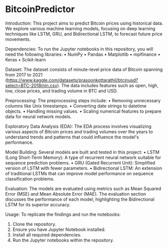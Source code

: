 # BitcoinPredictor

Introduction:
This project aims to predict Bitcoin prices using historical data. We explore various machine learning models, focusing on deep learning techniques like LSTM, GRU, and Bidirectional LSTM, to forecast future price movements.

Dependencies:
To run the Jupyter notebooks in this repository, you will need the following libraries:
• NumPy
• Pandas
• Matplotlib
• mplfinance
• Keras
• Scikit-learn

Dataset:
The dataset consists of minute-level price data of Bitcoin spanning from 2017 to 2021 (https://www.kaggle.com/datasets/prasoonkottarathil/btcinusd?select=BTC-2018min.csv). The data includes features such as open, high, low, close prices, and trading volume in BTC and USD.

Preprocessing:
The preprocessing steps include:
• Removing unnecessary columns like Unix timestamps.
• Converting date strings to datetime objects.
• Handling missing values.
• Scaling numerical features to prepare data for neural network models.

Exploratory Data Analysis (EDA):
The EDA process involves visualizing various aspects of Bitcoin prices and trading volumes over the years to understand trends and patterns that could influence the model's performance.

Model Building:
Several models are built and tested in this project:
• LSTM (Long Short-Term Memory): A type of recurrent neural network suitable for sequence prediction problems.
• GRU (Gated Recurrent Unit): Simplified version of LSTM with fewer parameters.
• Bidirectional LSTM: An extension of traditional LSTMs that can improve model performance on sequence classification problems.

Evaluation:
The models are evaluated using metrics such as Mean Squared Error (MSE) and Mean Absolute Error (MAE). The evaluation section discusses the performance of each model, highlighting the Bidirectional LSTM for its superior accuracy.

Usage:
To replicate the findings and run the notebooks:

1. Clone the repository.
2. Ensure you have Jupyter Notebook installed.
3. Install all required dependencies.
4. Run the Jupyter notebooks within the repository.
